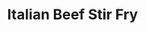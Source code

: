 ---
title: Italian Beef Stir Fry
description:
tags: family entree draft
source: Barbara Rearden
yield: 
ingredients: 
- 1 lean beef top round steak
- 1/2 lb green beans
- 1/2 lb small red potatoes ( cut in quarters )
- 2 Tbs water
- 2 tsp olive olive oil
- 1 large red onion ( thickly sliced )
- 2 garlic cloves ( minced )
- 1/2 lb small mushrooms
- 1/4 cup tomatoes ( dried & diced )
- 2 Tbs chopped italian parsely
- 2 Tbs balsamic vinegar
- 3/4 tsp salt
- 1/4 tsp pepper
instructions: 
- Thinly slice steak, set aside
- In 2 qt casserole dish, cook green beans, potatoes, and 2 Tbs water covered on high 7-10 mins ( ??? ) until gr beans are tender crisp and potatoes are tender
- In large skillet over medium high heatcokk onion and garlic until tender
- Stir in mishrooms and tomatoes and cook until vegetables are lightly browned
- Add green beans and potatoes and their liquid to the skillet
- Cook over medium heat until liquid is gone
- Remove vegetables
- Cook steak pieces on medium high heat stirring quickly
- Toss beef, parsley, vinegar, salt, pepper, and vegetables
---